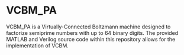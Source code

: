 # VCBM_PA

VCBM_PA is a Virtually-Connected Boltzmann machine designed to factorize semiprime numbers with up to 64 binary digits. The provided MATLAB and Verilog source code within this repository allows for the implementation of VCBM.
